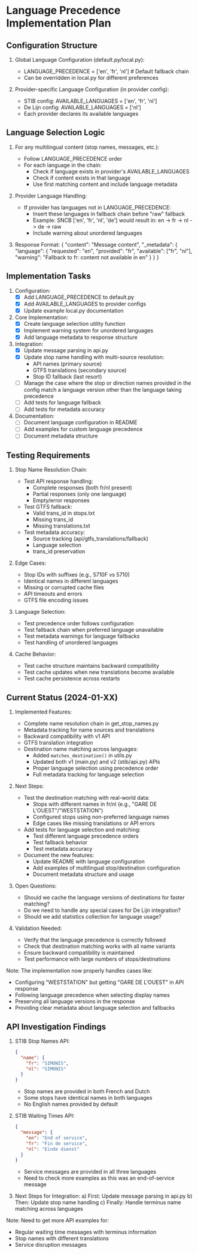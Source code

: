 # Language Precedence Implementation Plan

## Configuration Structure

1. Global Language Configuration (default.py/local.py):
   - LANGUAGE_PRECEDENCE = ['en', 'fr', 'nl']  # Default fallback chain
   - Can be overridden in local.py for different preferences

2. Provider-specific Language Configuration (in provider config):
   - STIB config: AVAILABLE_LANGUAGES = ['en', 'fr', 'nl']
   - De Lijn config: AVAILABLE_LANGUAGES = ['nl']
   - Each provider declares its available languages

## Language Selection Logic

1. For any multilingual content (stop names, messages, etc.):
   - Follow LANGUAGE_PRECEDENCE order
   - For each language in the chain:
     - Check if language exists in provider's AVAILABLE_LANGUAGES
     - Check if content exists in that language
     - Use first matching content and include language metadata

2. Provider Language Handling:
   - If provider has languages not in LANGUAGE_PRECEDENCE:
     - Insert these languages in fallback chain before "raw" fallback
     - Example: SNCB ['en', 'fr', 'nl', 'de'] would result in:
       en -> fr -> nl -> de -> raw
     - Include warning about unordered languages

3. Response Format:
   {
     "content": "Message content",
     "_metadata": {
       "language": {
         "requested": "en",
         "provided": "fr",
         "available": ["fr", "nl"],
         "warning": "Fallback to fr: content not available in en"
       }
     }
   }

## Implementation Tasks

1. Configuration:
   - [x] Add LANGUAGE_PRECEDENCE to default.py
   - [x] Add AVAILABLE_LANGUAGES to provider configs
   - [x] Update example local.py documentation

2. Core Implementation:
   - [x] Create language selection utility function
   - [x] Implement warning system for unordered languages
   - [x] Add language metadata to response structure

3. Integration:
   - [x] Update message parsing in api.py
   - [x] Update stop name handling with multi-source resolution:
     - API names (primary source)
     - GTFS translations (secondary source)
     - Stop ID fallback (last resort)
   - [ ] Manage the case where the stop or direction names provided in the config match a language version other than the language taking precedence
   - [ ] Add tests for language fallback
   - [ ] Add tests for metadata accuracy

4. Documentation:
   - [ ] Document language configuration in README
   - [ ] Add examples for custom language precedence
   - [ ] Document metadata structure

## Testing Requirements

1. Stop Name Resolution Chain:
   - Test API response handling:
     - Complete responses (both fr/nl present)
     - Partial responses (only one language)
     - Empty/error responses
   - Test GTFS fallback:
     - Valid trans_id in stops.txt
     - Missing trans_id
     - Missing translations.txt
   - Test metadata accuracy:
     - Source tracking (api/gtfs_translations/fallback)
     - Language selection
     - trans_id preservation

2. Edge Cases:
   - Stop IDs with suffixes (e.g., 5710F vs 5710)
   - Identical names in different languages
   - Missing or corrupted cache files
   - API timeouts and errors
   - GTFS file encoding issues

3. Language Selection:
   - Test precedence order follows configuration
   - Test fallback chain when preferred language unavailable
   - Test metadata warnings for language fallbacks
   - Test handling of unordered languages

4. Cache Behavior:
   - Test cache structure maintains backward compatibility
   - Test cache updates when new translations become available
   - Test cache persistence across restarts

## Current Status (2024-01-XX)

1. Implemented Features:
   - Complete name resolution chain in get_stop_names.py
   - Metadata tracking for name sources and translations
   - Backward compatibility with v1 API
   - GTFS translation integration
   - Destination name matching across languages:
     - Added `matches_destination()` in utils.py
     - Updated both v1 (main.py) and v2 (stib/api.py) APIs
     - Proper language selection using precedence order
     - Full metadata tracking for language selection

2. Next Steps:
   - Test the destination matching with real-world data:
     - Stops with different names in fr/nl (e.g., "GARE DE L'OUEST"/"WESTSTATION")
     - Configured stops using non-preferred language names
     - Edge cases like missing translations or API errors
   - Add tests for language selection and matching:
     - Test different language precedence orders
     - Test fallback behavior
     - Test metadata accuracy
   - Document the new features:
     - Update README with language configuration
     - Add examples of multilingual stop/destination configuration
     - Document metadata structure and usage

3. Open Questions:
   - Should we cache the language versions of destinations for faster matching?
   - Do we need to handle any special cases for De Lijn integration?
   - Should we add statistics collection for language usage?

4. Validation Needed:
   - Verify that the language precedence is correctly followed
   - Check that destination matching works with all name variants
   - Ensure backward compatibility is maintained
   - Test performance with large numbers of stops/destinations

Note: The implementation now properly handles cases like:
- Configuring "WESTSTATION" but getting "GARE DE L'OUEST" in API response
- Following language precedence when selecting display names
- Preserving all language versions in the response
- Providing clear metadata about language selection and fallbacks

## API Investigation Findings

1. STIB Stop Names API:
   ```json
   {
     "name": {
       "fr": "SIMONIS",
       "nl": "SIMONIS"
     }
   }
   ```
   - Stop names are provided in both French and Dutch
   - Some stops have identical names in both languages
   - No English names provided by default

2. STIB Waiting Times API:
   ```json
   {
     "message": {
       "en": "End of service",
       "fr": "Fin de service",
       "nl": "Einde dienst"
     }
   }
   ```
   - Service messages are provided in all three languages
   - Need to check more examples as this was an end-of-service message

3. Next Steps for Integration:
   a) First: Update message parsing in api.py
   b) Then: Update stop name handling
   c) Finally: Handle terminus name matching across languages

Note: Need to get more API examples for:
- Regular waiting time messages with terminus information
- Stop names with different translations
- Service disruption messages



   